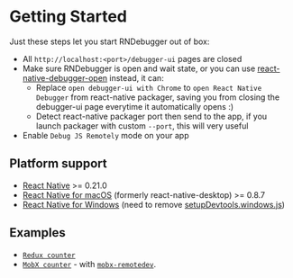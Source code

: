 # Getting Started

Just these steps let you start RNDebugger out of box:

* All `http://localhost:<port>/debugger-ui` pages are closed
* Make sure RNDebugger is open and wait state, or you can use [react-native-debugger-open](../npm-package) instead, it can:
  * Replace `open debugger-ui with Chrome` to `open React Native Debugger` from react-native packager, saving you from closing the debugger-ui page everytime it automatically opens :)
  * Detect react-native packager port then send to the app, if you launch packager with custom `--port`, this will very useful
* Enable `Debug JS Remotely` mode on your app

## Platform support

* [React Native](https://github.com/facebook/react-native) >= 0.21.0
* [React Native for macOS](https://github.com/ptmt/react-native-desktop) (formerly react-native-desktop) >= 0.8.7
* [React Native for Windows](https://github.com/ReactWindows/react-native-windows/blob/master/Libraries/Devtools/setupDevtools.windows.js) (need to remove [setupDevtools.windows.js](https://github.com/ReactWindows/react-native-windows/blob/master/Libraries/Devtools/setupDevtools.windows.js))

## Examples

* [`Redux counter`](../examples/counter-with-redux)
* [`MobX counter`](../examples/counter-with-mobx) - with [`mobx-remotedev`](https://github.com/zalmoxisus/mobx-remotedev).
